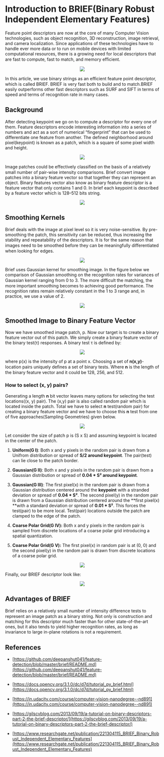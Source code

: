 # Introduction to BRIEF(Binary Robust Independent Elementary Features)

Feature point descriptors are now at the core of many Computer Vision technologies, such as object recognition, 3D reconstruction, image retrieval, and camera localization. Since applications of these technologies have to handle ever more data or to run on mobile devices with limited computational resources, there is a growing need for local descriptors that are fast to compute, fast to match, and memory eﬃcient.

<p align="center">
  <img src="https://cdn-images-1.medium.com/max/2000/0*iA-pC5LfbTcTgAcS" />
</p>

In this article, we use binary strings as an eﬃcient feature point descriptor, which is called BRIEF. BRIEF is very fast both to build and to match.BRIEF easily outperforms other fast descriptors such as SURF and SIFT in terms of speed and terms of recognition rate in many cases.

## Background

After detecting keypoint we go on to compute a descriptor for every one of them. Feature descriptors encode interesting information into a series of numbers and act as a sort of numerical “fingerprint” that can be used to differentiate one feature from another. The defined neighborhood around pixel(keypoint) is known as a patch, which is a square of some pixel width and height.

<p align="center">
  <img src="https://cdn-images-1.medium.com/max/2976/1*lZ1sloEeHwZ3tXw4InCZJw.png" />
</p>

Image patches could be eﬀectively classiﬁed on the basis of a relatively small number of pair-wise intensity comparisons. Brief convert image patches into a binary feature vector so that together they can represent an object. Binary features vector also know as binary feature descriptor is a feature vector that only contains 1 and 0. In brief each keypoint is described by a feature vector which is 128–512 bits string.

<p align="center">
  <img src="https://cdn-images-1.medium.com/max/NaN/1*XWpgdt4Z4xeT-g8hn5JLsA.png" />
</p>

## **Smoothing Kernels**

Brief deals with the image at pixel level so it is very noise-sensitive. By pre-smoothing the patch, this sensitivity can be reduced, thus increasing the stability and repeatability of the descriptors. It is for the same reason that images need to be smoothed before they can be meaningfully diﬀerentiated when looking for edges.

<p align="center">
  <img src="https://cdn-images-1.medium.com/max/2000/0*dPQZlNjW3bcO0jES.jpg" />
</p>

Brief uses Gaussian kernel for smoothing image. In the figure below we comparison of Gaussian smoothing on the recognition rates for variances of Gaussian kernel ranging from 0 to 3. The more diﬃcult the matching, the more important smoothing becomes to achieving good performance. The recognition rates remain relatively constant in the 1 to 3 range and, in practice, we use a value of 2.

<p align="center">
  <img src="https://cdn-images-1.medium.com/max/2000/1*hCHYVWW0CJHEP1ie9IwP0g.jpeg" />
</p>

## Smoothed Image to Binary Feature Vector

Now we have smoothed image patch, p. Now our target is to create a binary feature vector out of this patch. We simply create a binary feature vector of the binary test(τ) responses. A binary test τ is defined by:

<p align="center">
  <img src="https://cdn-images-1.medium.com/max/2292/1*4OnDKy41p6ycUmhIaE_xIQ.png" />
</p>

where p(x) is the intensity of p at a point x. Choosing a set of **n(**x,y**)**-location pairs uniquely deﬁnes a set of binary tests. Where **n** is the length of the binary feature vector and it could be 128, 256, and 512.

### How to select (x, y) pairs?

Generating a length **n** bit vector leaves many options for selecting the test locations((x, y) pair). The (x,y) pair is also called random pair which is located inside the patch. Total we have to select **n** test(random pair) for creating a binary feature vector and we have to choose this **n** test from one of five approaches(Sampling Geometries) given below.

<p align="center">
  <img src="https://cdn-images-1.medium.com/max/2000/0*bTfQfO4qOxk3qL78" />
</p>

Let consider the size of patch p is (S x S) and assuming keypoint is located in the center of the patch.

1. **Uniform(G I)**: Both x and y pixels in the random pair is drawn from a Unifrom distribution or spread of **S/2 around keypoint**. The pair(test) can lie close to the patch border.

1. **Gaussian(G II)**: Both x and y pixels in the random pair is drawn from a Gaussian distribution or spread of **0.04 \* S² around keypoint**.

1. **Gaussian(G III)**: The first pixel(x) in the random pair is drawn from a Gaussian distribution centered around the **keypoint** with a stranded deviation or spread of **0.04 \* S²**. The second pixel(y) in the random pair is drawn from a Gaussian distribution centered around the **first pixel(x) **with a standard deviation or spread of **0.01 \* S²**. This forces the test(pair) to be more local. Test(pair) locations outside the patch are clamped to the edge of the patch.

1. **Coarse Polar Grid(G IV):** Both x and y pixels in the random pair is sampled from discrete locations of a coarse polar grid introducing a spatial quantization.

1. **Coarse Polar Grid(G V):** The first pixel(x) in random pair is at (0, 0) and the second pixel(y) in the random pair is drawn from discrete locations of a coarse polar grid.

<p align="center">
  <img src="https://cdn-images-1.medium.com/max/2000/0*k0oja80SnH9p8fqe.png" />
</p>

Finally, our BRIEF descriptor look like:

<p align="center">
  <img src="https://cdn-images-1.medium.com/max/2000/1*YIpY-B3oQCg6CQgpxpHipg.png" />
</p>

## Advantages of BRIEF

Brief relies on a relatively small number of intensity diﬀerence tests to represent an image patch as a binary string. Not only is construction and matching for this descriptor much faster than for other state-of-the-art ones, but it also tends to yield higher recognition rates, as long as invariance to large in-plane rotations is not a requirement.

## References

- [https://github.com/deepanshut041/feature-detection/blob/master/brief/README.md](https://github.com/deepanshut041/feature-detection/blob/master/brief/README.md)

- [https://docs.opencv.org/3.1.0/dc/d7d/tutorial_py_brief.html](https://docs.opencv.org/3.1.0/dc/d7d/tutorial_py_brief.html)

- [https://in.udacity.com/course/computer-vision-nanodegree--nd891](https://in.udacity.com/course/computer-vision-nanodegree--nd891)

- [https://gilscvblog.com/2013/09/19/a-tutorial-on-binary-descriptors-part-2-the-brief-descriptor/](https://gilscvblog.com/2013/09/19/a-tutorial-on-binary-descriptors-part-2-the-brief-descriptor/)

- [https://www.researchgate.net/publication/221304115_BRIEF_Binary_Robust_Independent_Elementary_Features](https://www.researchgate.net/publication/221304115_BRIEF_Binary_Robust_Independent_Elementary_Features)
